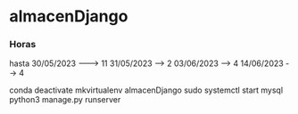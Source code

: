 # almacenDjango
### Horas ###
hasta 30/05/2023 ---> 11
31/05/2023 --> 2
03/06/2023 --> 4
14/06/2023 --> 4

conda deactivate
mkvirtualenv almacenDjango
sudo systemctl start mysql
python3 manage.py runserver


